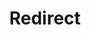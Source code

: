 ﻿---
layout: src/layouts/Redirect.astro
title: Redirect
redirect: https://octopus.com/docs/administration/retention-policies/index
pubDate:  2023-01-01
navSearch: false
navSitemap: false
navMenu: false
---
